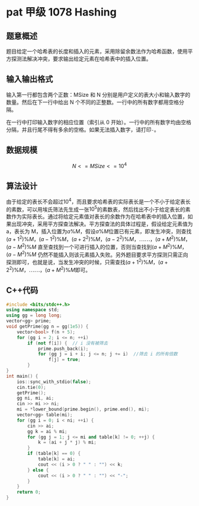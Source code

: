 # pat 甲级 1078 Hashing

## 题意概述

题目给定一个哈希表的长度和插入的元素，采用除留余数法作为哈希函数，使用平方探测法解决冲突，要求输出给定元素在哈希表中的插入位置。

## 输入输出格式

输入第一行都包含两个正数：MSize 和 N 分别是用户定义的表大小和输入数字的数量。然后在下一行中给出 N 个不同的正整数。一行中的所有数字都用空格分隔。

在一行中打印输入数字的相应位置（索引从 0 开始）。一行中的所有数字均由空格分隔，并且行尾不得有多余的空格。如果无法插入数字，请打印`-`。

## 数据规模

$$N<=MSize<=10^4$$

## 算法设计

由于给定的表长不会超过$10^4$，而且要求哈希表的实际表长是一个不小于给定表长的素数，可以用埃氏筛法先生成一张$10^5$的素数表，然后找出不小于给定表长的素数作为实际表长。通过将给定元素值对表长的余数作为在哈希表中的插入位置，如果出现冲突，采用平方探查法解决。平方探查法的具体过程是，假设给定元素值为 a，表长为 M，插入位置为$a\%M$，假设$a\%M$位置已有元素，即发生冲突，则查找$(a+1^2)\%M$，$(a-1^2)\%M$，$(a+2^2)\%M$，$(a-2^2)\%M$，$\cdots\cdots$，$(a+M^2)\%M$，$(a-M^2)\%M$ 直至查找到一个可进行插入的位置，否则当查找到$(a+M^2)\%M$，$(a-M^2)\%M$ 仍然不能插入则该元素插入失败。另外题目要求平方探测只需正向探测即可，也就是说，当发生冲突的时候，只需查找$(a+1^2)\%M$，$(a+2^2)\%M$，$\cdots\cdots$，$(a+M^2)\%M$即可。

## C++代码

```cpp
#include <bits/stdc++.h>
using namespace std;
using gg = long long;
vector<gg> prime;
void getPrime(gg n = gg(1e5)) {
    vector<bool> f(n + 5);
    for (gg i = 2; i <= n; ++i)
        if (not f[i]) {  // i 没有被筛去
            prime.push_back(i);
            for (gg j = i + i; j <= n; j += i)  //筛去 i 的所有倍数
                f[j] = true;
        }
}
int main() {
    ios::sync_with_stdio(false);
    cin.tie(0);
    getPrime();
    gg ni, mi, ai;
    cin >> mi >> ni;
    mi = *lower_bound(prime.begin(), prime.end(), mi);
    vector<gg> table(mi);
    for (gg i = 0; i < ni; ++i) {
        cin >> ai;
        gg k = ai % mi;
        for (gg j = 1; j <= mi and table[k] != 0; ++j) {
            k = (ai + j * j) % mi;
        }
        if (table[k] == 0) {
            table[k] = ai;
            cout << (i > 0 ? " " : "") << k;
        } else {
            cout << (i > 0 ? " " : "") << "-";
        }
    }
    return 0;
}
```
